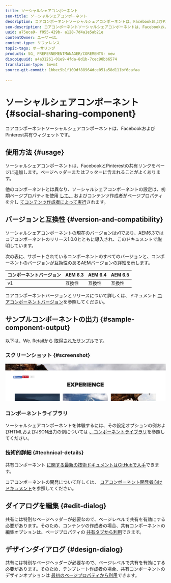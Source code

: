 ```yaml
---
title: ソーシャルシェアコンポーネント
seo-title: ソーシャルシェアコンポーネント
description: コアコンポーネントソーシャルシェアコンポーネントは、FacebookおよびPinterest共有ウィジェットです。
seo-description: コアコンポーネントソーシャルシェアコンポーネントは、FacebookおよびPinterest共有ウィジェットです。
uuid: a75eca9- f055-429b- a128-7d4a1e5ab21e
contentOwner: ユーザーは、
content-type: リファレンス
topic-tags: オーサリング
products: SG_ PREPERNEMENTMANAGER/COREMENTS- new
discoiquuid: a4a31261-01e9-4fda-8d1b-7cec90bb6574
translation-type: tm+mt
source-git-commit: 1bbec9b1f109df88964dce051a58d111bf6cafaa

---
```



# ソーシャルシェアコンポーネント{#social-sharing-component}

コアコンポーネントソーシャルシェアコンポーネントは、FacebookおよびPinterest共有ウィジェットです。

## 使用方法 {#usage}

ソーシャルシェアコンポーネントは、FacebookとPinterestの共有リンクをページに追加します。ページヘッダーまたはフッターに含まれることがよくあります。

他のコンポーネントとは異なり、ソーシャルシェアコンポーネントの設定は、初期ページプロパティを使用 [して、](https://helpx.adobe.com/experience-manager/6-5/sites/authoring/using/templates.html) およびコンテンツ作成者がページプロパティを介し [てコンテンツ作成者によって実行](https://helpx.adobe.com/experience-manager/6-5/sites/authoring/using/editing-page-properties.html)されます。

## バージョンと互換性 {#version-and-compatibility}

ソーシャルシェアコンポーネントの現在のバージョンはv1であり、AEM6.3ではコアコンポーネントのリリース1.0.0とともに導入され、このドキュメントで説明しています。

次の表に、サポートされているコンポーネントのすべてのバージョンと、コンポーネントのバージョンが互換性のあるAEMバージョンの詳細を示します。

| コンポーネントバージョン | AEM 6.3 | AEM 6.4 | AEM 6.5 |
|--- |--- |--- |--- |
| v1 | 互換性 | 互換性 | 互換性 |


コアコンポーネントバージョンとリリースについて詳しくは、ドキュメント [コアコンポーネントバージョン](versions.md)を参照してください。

## サンプルコンポーネントの出力 {#sample-component-output}

以下は、We. Retailから [取得されたサンプル](https://helpx.adobe.com/experience-manager/6-5/sites/developing/using/we-retail.html)です。

### スクリーンショット {#screenshot}

![](assets/chlimage_1-6.png)

### コンポーネントライブラリ

ソーシャルシェアコンポーネントを体験するには、その設定オプションの例およびHTMLおよびJSON出力の例については [、コンポーネントライブラリ](http://opensource.adobe.com/aem-core-wcm-components/library/social-sharing.html)を参照してください。

### 技術的詳細 {#technical-details}

共有コンポーネント [に関する最新の技術ドキュメントはGitHubで入手](https://github.com/adobe/aem-core-wcm-components/blob/master/content/src/content/jcr_root/apps/core/wcm/components/sharing/v1/sharing)できます。

コアコンポーネントの開発について詳しくは、 [コアコンポーネント開発者向けドキュメント](developing.md)を参照してください。

## ダイアログを編集 {#edit-dialog}

共有には特別なページヘッダーが必要なので、ページレベルで共有を有効にする必要があります。そのため、コンテンツの作成者の場合、共有コンポーネントの編集オプションは、ページプロパティの [共有タブから利用](https://helpx.adobe.com/experience-manager/6-5/sites/authoring/using/editing-page-properties.html)できます。

## デザインダイアログ {#design-dialog}

共有には特別なページヘッダーが必要なので、ページレベルで共有を有効にする必要があります。そのため、テンプレート作成者の場合、共有コンポーネントのデザインオプションは [最初のページプロパティから利用](https://helpx.adobe.com/experience-manager/6-5/sites/authoring/using/templates.html)できます。